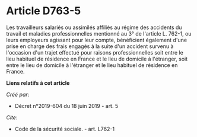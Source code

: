 # Article D763-5

Les travailleurs salariés ou assimilés affiliés au régime des accidents du travail et maladies professionnelles mentionné au
3° de l'article L. 762-1, ou leurs employeurs agissant pour leur compte, bénéficient également d'une prise en charge des
frais engagés à la suite d'un accident survenu à l'occasion d'un trajet effectué pour raisons professionnelles soit entre le
lieu habituel de résidence en France et le lieu de domicile à l'étranger, soit entre le lieu de domicile à l'étranger et le
lieu habituel de résidence en France.

**Liens relatifs à cet article**

_Créé par_:

  - Décret n°2019-604 du 18 juin 2019 - art. 5

_Cite_:

  - Code de la sécurité sociale. - art. L762-1
